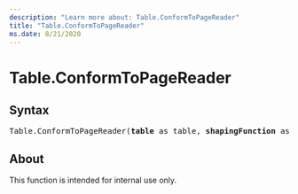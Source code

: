 ```yaml
---
description: "Learn more about: Table.ConformToPageReader"
title: "Table.ConformToPageReader"
ms.date: 8/21/2020
---
```

# Table.ConformToPageReader

## Syntax

<pre>
Table.ConformToPageReader(<b>table</b> as table, <b>shapingFunction</b> as function) as table
</pre>
  
## About  
This function is intended for internal use only.
